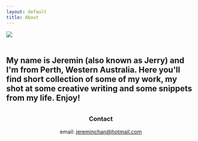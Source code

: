 ```yaml
---
layout: default
title: About
---
```


<img class='image' style='max-width: 600px; padding-bottom: 20px;' src="https://www.dropbox.com/scl/fi/vjsmzyxdn4spc4paaj32r/273B905E-6F0B-472F-ABE9-B241D17F7320-1230-000000287723ABD1.JPG?rlkey=rd0pi57cvyqrwe18eqj95n2ae&st=fory9gl9&raw=1">

## My name is Jeremin (also known as Jerry) and I'm from Perth, Western Australia. Here you'll find short collection of some of my work, my shot at some creative writing and some snippets from my life. Enjoy!


<h3 style='text-align: center; padding-top: 10px;'>Contact</h3>

<p style='text-align: center;'>email: <a href="mailto:jereminchan@hotmail.com">jereminchan@hotmail.com</a></p>